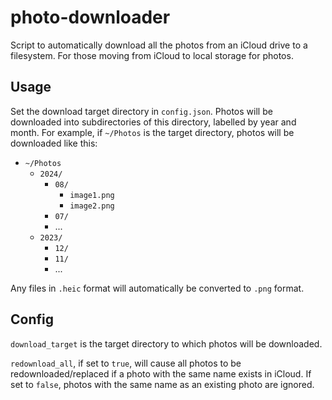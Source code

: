 # photo-downloader

Script to automatically download all the photos from an iCloud drive to a filesystem. For those moving from iCloud to local storage for photos.

## Usage

Set the download target directory in `config.json`. Photos will be downloaded into subdirectories of this directory, labelled by year and month. For example, if `~/Photos` is the target directory, photos will be downloaded like this:

* `~/Photos`
  * `2024/`
    * `08/`
      * `image1.png`
      * `image2.png`
    * `07/`
    * ...
  * `2023/`
    * `12/`
    * `11/`
    * ...

Any files in `.heic` format will automatically be converted to `.png` format.

## Config

`download_target` is the target directory to which photos will be downloaded.

`redownload_all`, if set to `true`, will cause all photos to be redownloaded/replaced if a photo with the same name exists in iCloud. If set to `false`, photos with the same name as an existing photo are ignored.